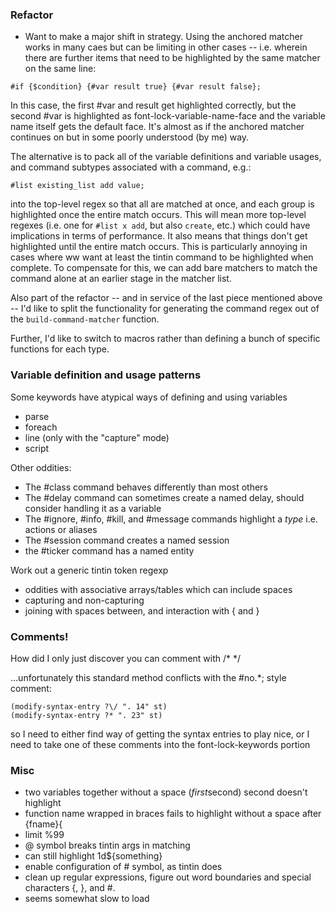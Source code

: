 ### Refactor
 - Want to make a major shift in strategy. Using the anchored matcher works in many caes but can be limiting in other cases -- i.e. wherein there are further items that need to be highlighted by the same matcher on the same line:

```
#if {$condition} {#var result true} {#var result false};
```

In this case, the first #var and result get highlighted correctly, but the second #var is highlighted as font-lock-variable-name-face and the variable name itself gets the default face. It's almost as if the anchored matcher continues on but in some poorly understood (by me) way.

The alternative is to pack all of the variable definitions and variable usages, and command subtypes associated with a command, e.g.:

```
#list existing_list add value;
```

into the top-level regex so that all are matched at once, and each group is highlighted once the entire match occurs. This will mean more top-level regexes (i.e. one for `#list x add`, but also `create`, etc.) which could have implications in terms of performance. It also means that things don't get highlighted until the entire match occurs. This is particularly annoying in cases where ww want at least the tintin command to be highlighted when complete. To compensate for this, we can add bare matchers to match the command alone at an earlier stage in the matcher list.

Also part of the refactor -- and in service of the last piece mentioned above -- I'd like to split the functionality for generating the command regex out of the `build-command-matcher` function.

Further, I'd like to switch to macros rather than defining a bunch of specific functions for each type.

### Variable definition and usage patterns

Some keywords have atypical ways of defining and using variables
 - parse
 - foreach
 - line (only with the "capture" mode)
 - script

Other oddities:
 - The #class command behaves differently than most others
 - The #delay command can sometimes create a named delay, should consider handling it as a variable
 - The #ignore, #info, #kill, and #message commands highlight a _type_ i.e. actions or aliases
 - The #session command creates a named session
 - the #ticker command has a named entity

Work out a generic tintin token regexp
 - oddities with associative arrays/tables which can include spaces
 - capturing and non-capturing
 - joining with spaces between, and interaction with { and }

### Comments!

How did I only just discover you can comment with /* */

...unfortunately this standard method conflicts with the #no.*; style comment:

```
(modify-syntax-entry ?\/ ". 14" st)
(modify-syntax-entry ?* ". 23" st)
```

so I need to either find way of getting the syntax entries to play nice, or I need to take one of these comments into the font-lock-keywords portion

### Misc
 * two variables together without a space (${first}$second) second doesn't highlight
 * function name wrapped in braces fails to highlight without a space after {fname}{
 * limit %99
 * @ symbol breaks tintin args in matching
 * can still highlight 1d${something}
 * enable configuration of # symbol, as tintin does
 * clean up regular expressions, figure out word boundaries and special characters {, }, and #.
 * seems somewhat slow to load
